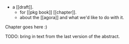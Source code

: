 - a [[draft]].
  - for [[pkg book]] [[chapter]].
  - about the [[agora]] and what we'd like to do with it.

Chapter goes here :)

TODO: bring in text from the last version of the abstract.
